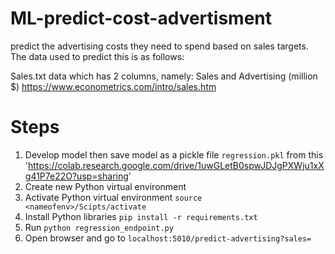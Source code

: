 # ML-predict-cost-advertisment
predict the advertising costs they need to spend based on sales targets. The data used to predict this is as follows:

Sales.txt data which has 2 columns, namely: Sales and Advertising (million $)
https://www.econometrics.com/intro/sales.htm

# Steps
1. Develop model then save model as a pickle file `regression.pkl` from this 'https://colab.research.google.com/drive/1uwGLetB0spwJDJgPXWju1xXg41P7e22O?usp=sharing'
2. Create new Python virtual environment
3. Activate Python virtual environment `source <nameofenv>/Scipts/activate`
4. Install Python libraries `pip install -r requirements.txt`
5. Run `python regression_endpoint.py`
6. Open browser and go to `localhost:5010/predict-advertising?sales=`